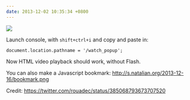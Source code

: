 ```yaml
---
date: 2013-12-02 10:35:34 +0800
---
```


<img src=http://s.natalian.org/2013-12-02/youtube-flash-required.png>

Launch console, with `shift+ctrl+i` and copy and paste in:

	document.location.pathname = '/watch_popup';

Now HTML video playback should work, without Flash.

You can also make a Javascript bookmark: <http://s.natalian.org/2013-12-16/bookmark.png>

Credit: <https://twitter.com/rouadec/status/385068793673707520>
